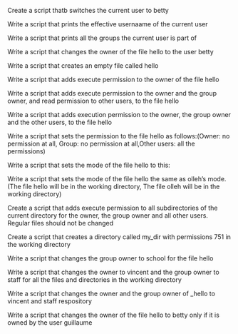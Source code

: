 Create a script thatb switches the current user to betty

Write a script that prints the effective usernaame of the current user

Write a script that prints all the groups the current user is part of

Write a script that changes the owner of the file hello to the user betty

Write a script that creates an empty file called hello

Write a script that adds execute permission to the owner of the file hello

Write a script that adds execute permission to the owner and the group owner, and read permission to other users, to the file hello

Write a script that adds execution permission to the owner, the group owner and the other users, to the file hello

Write a script that sets the permission to the file hello as follows:(Owner: no permission at all, Group: no permission at all,Other users: all the permissions)

Write a script that sets the mode of the file hello to this:

Write a script that sets the mode of the file hello the same as olleh’s mode.(The file hello will be in the working directory, The file olleh will be in the working directory)

Create a script that adds execute permission to all subdirectories of the current directory for the owner, the group owner and all other users. Regular files should not be changed

Create a script that creates a directory called my_dir with permissions 751 in the working directory

Write a script that changes the group owner to school for the file hello

Write a script that changes the owner to vincent and the group owner to staff for all the files and directories in the working directory

Write a script that changes the owner and the group owner of _hello to vincent and staff respository

Write a script that changes the owner of the file hello to betty only if it is owned by the user guillaume
